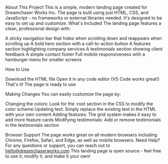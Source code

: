 About This Project
This is a simple, modern landing page created for Dreamchaser Works Inc. The page is built using just HTML, CSS, and JavaScript - no frameworks or external libraries needed. It's designed to be easy to set up and customize.
What's Included
The landing page features a clean, professional design with:

A sticky navigation bar that hides when scrolling down and reappears when scrolling up
A bold hero section with a call-to-action button
A features section highlighting company services
A testimonials section showing client feedback
A simple contact footer
Full mobile responsiveness with a hamburger menu for smaller screens

How to Use

Download the HTML file
Open it in any code editor (VS Code works great!)
That's it! The page is ready to use

Making Changes
You can easily customize the page by:

Changing the colors: Look for the :root section in the CSS to modify the color scheme
Updating text: Simply replace the existing text in the HTML with your own content
Adding features: The grid system makes it easy to add more feature cards
Modifying testimonials: Add or remove testimonials in the testimonials section

Browser Support
The page works great on all modern browsers including Chrome, Firefox, Safari, and Edge, as well as mobile browsers.
Need Help?
For any questions or support, you can reach out to hello@dreamchaserworks.com
This landing page is open source - feel free to use it, modify it, and make it your own!
